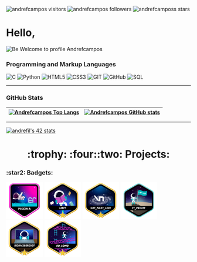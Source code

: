 <p align="left">
	<img alt="andrefcampos visitors" src="https://komarev.com/ghpvc/?username=andrefcampos&color=6B8E23&style=flat&label=visitors" />
	<img alt="andrefcampos followers" src="https://img.shields.io/github/followers/andrefcampos?color=olivedrab" />
	<img alt="andrefcamposs stars" src="https://img.shields.io/github/stars/andrefcampos?color=olivedrab" />
</p>

<h1>Hello,</h1>

<p align="left">
  <img alt="Be Welcome to profile Andrefcampos" src="./welcome.gif">
</p>

### Programming and Markup Languages
![C](https://img.shields.io/badge/C-000?style=flat&logo=c)
![Python](https://img.shields.io/badge/Python-000?style=flat&logo=python)
![HTML5](https://img.shields.io/badge/HTML5-000?style=flat&logo=html5)
![CSS3](https://img.shields.io/badge/CSS3-000?style=flat&logo=css3&logoColor=264CE4)
![GIT](https://img.shields.io/badge/git-000?style=flat&logo=git&logoColor=E94D5F)
![GitHub](https://img.shields.io/badge/GitHub-000?style=flat&logo=github&logoColor=FFF)
![SQL](https://img.shields.io/badge/Mysql-000?style=flat&logo=mysql&logoColor=264CE4)

---
<h3>GitHub Stats</h3> 
	
|[![Andrefcampos Top Langs](https://github-readme-stats.vercel.app/api/top-langs/?username=andrefcampos&layout=compact&theme=merko&count_private=true&include_all_commits=true&show_icons=true&hide=issues&hide_border=true)](#) | [![Andrefcampos GitHub stats](https://github-readme-stats.vercel.app/api?username=andrefcampos&layout=compact&show_icons=false&theme=merko&count_private=true&include_all_commits=true&show_icons=true&hide=issues&hide_border=true)](#)|
|--|--|
---
<a href="https://github.com/oakoudad/badge42"><img src="https://badge.mediaplus.ma/colorfulwaves/andrefil?1337Badge=off&UM6P=off" alt="andrefil's 42 stats" /></a>
<h1 align="center"> :trophy: :four::two: Projects:</h1>
<h3 align="left"> :star2: Badgets:</h3>
<a href="https://github.com/Andrefcampos/42school/tree/main/42_Piscine"><img src="./piscine.png" usemap="" alt='Piscine' width="100"/></a>
<a href="https://github.com/Andrefcampos/42school/tree/main/42_Formation/libft"><img src="./libftm.png" usemap="" alt='Libft' width="100"/></a>
<a href="https://github.com/Andrefcampos/42school/tree/main/42_Formation/get_next_line"><img src="./get_next_linem.png" usemap="" alt='get_next_line' width="100"/></a>
<a href="https://github.com/Andrefcampos/42school/tree/main/42_Formation/ft_printf"><img src="./ft_printf.png" usemap="" alt='ft_printf' width="100"/></a>
<a href="https://github.com/Andrefcampos/42school/tree/main/42_Formation/born2beroot"><img src="./born2beroot.png" usemap="" alt='born2beroot' width="100"/></a>
<a href="https://github.com/Andrefcampos/42school/tree/main/42_Formation/so_long"><img src="./so_long.png" usemap="" alt='so_long' width="100"/></a>
